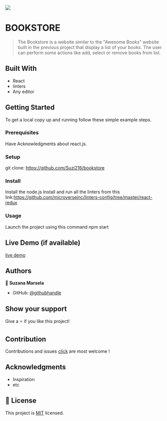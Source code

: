![](https://img.shields.io/badge/Microverse-blueviolet)

# BOOKSTORE

>The Bookstore is a website similar to the "Awesome Books" website built in the previous project that display a list of your books. The user can perform some actions like add, select or remove books from list.

## Built With

- React
- linters
- Any editor


## Getting Started

To get a local copy up and running follow these simple example steps.

### Prerequisites
Have Acknowledgments about react.js.

### Setup

git clone: https://github.com/Suzi216/bookstore

### Install
Install the node.js
Install and run all the linters from this link:https://github.com/microverseinc/linters-config/tree/master/react-redux

### Usage
Launch the project using this command npm start



## Live Demo (if available)

[live demo](https://www.loom.com/share/b4d9eabd144c4099a7b63e4dd5386e4d)


## Authors

👤 **Suzana Marsela**

- GitHub: [@githubhandle](https://github.com/Suzi216)


## Show your support

Give a ⭐️ if you like this project!

## Contribution

Contributions and issues [click](https://github.com/Suzi216/bookstore/issues) are most welcome !

## Acknowledgments

- Inspiration
- etc

## 📝 License

This project is [MIT](./MIT.md) licensed.
